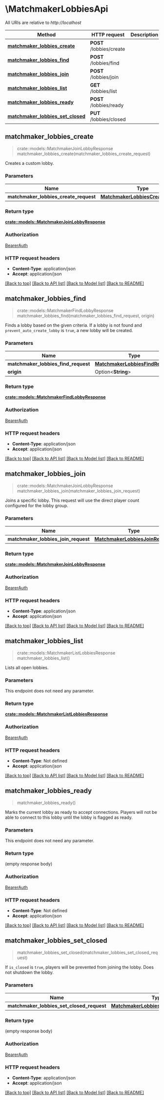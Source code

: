 # \MatchmakerLobbiesApi

All URIs are relative to *http://localhost*

Method | HTTP request | Description
------------- | ------------- | -------------
[**matchmaker_lobbies_create**](MatchmakerLobbiesApi.md#matchmaker_lobbies_create) | **POST** /lobbies/create | 
[**matchmaker_lobbies_find**](MatchmakerLobbiesApi.md#matchmaker_lobbies_find) | **POST** /lobbies/find | 
[**matchmaker_lobbies_join**](MatchmakerLobbiesApi.md#matchmaker_lobbies_join) | **POST** /lobbies/join | 
[**matchmaker_lobbies_list**](MatchmakerLobbiesApi.md#matchmaker_lobbies_list) | **GET** /lobbies/list | 
[**matchmaker_lobbies_ready**](MatchmakerLobbiesApi.md#matchmaker_lobbies_ready) | **POST** /lobbies/ready | 
[**matchmaker_lobbies_set_closed**](MatchmakerLobbiesApi.md#matchmaker_lobbies_set_closed) | **PUT** /lobbies/closed | 



## matchmaker_lobbies_create

> crate::models::MatchmakerJoinLobbyResponse matchmaker_lobbies_create(matchmaker_lobbies_create_request)


Creates a custom lobby. 

### Parameters


Name | Type | Description  | Required | Notes
------------- | ------------- | ------------- | ------------- | -------------
**matchmaker_lobbies_create_request** | [**MatchmakerLobbiesCreateRequest**](MatchmakerLobbiesCreateRequest.md) |  | [required] |

### Return type

[**crate::models::MatchmakerJoinLobbyResponse**](MatchmakerJoinLobbyResponse.md)

### Authorization

[BearerAuth](../README.md#BearerAuth)

### HTTP request headers

- **Content-Type**: application/json
- **Accept**: application/json

[[Back to top]](#) [[Back to API list]](../README.md#documentation-for-api-endpoints) [[Back to Model list]](../README.md#documentation-for-models) [[Back to README]](../README.md)


## matchmaker_lobbies_find

> crate::models::MatchmakerFindLobbyResponse matchmaker_lobbies_find(matchmaker_lobbies_find_request, origin)


Finds a lobby based on the given criteria. If a lobby is not found and `prevent_auto_create_lobby` is `true`,  a new lobby will be created. 

### Parameters


Name | Type | Description  | Required | Notes
------------- | ------------- | ------------- | ------------- | -------------
**matchmaker_lobbies_find_request** | [**MatchmakerLobbiesFindRequest**](MatchmakerLobbiesFindRequest.md) |  | [required] |
**origin** | Option<**String**> |  |  |

### Return type

[**crate::models::MatchmakerFindLobbyResponse**](MatchmakerFindLobbyResponse.md)

### Authorization

[BearerAuth](../README.md#BearerAuth)

### HTTP request headers

- **Content-Type**: application/json
- **Accept**: application/json

[[Back to top]](#) [[Back to API list]](../README.md#documentation-for-api-endpoints) [[Back to Model list]](../README.md#documentation-for-models) [[Back to README]](../README.md)


## matchmaker_lobbies_join

> crate::models::MatchmakerJoinLobbyResponse matchmaker_lobbies_join(matchmaker_lobbies_join_request)


Joins a specific lobby. This request will use the direct player count configured for the lobby group. 

### Parameters


Name | Type | Description  | Required | Notes
------------- | ------------- | ------------- | ------------- | -------------
**matchmaker_lobbies_join_request** | [**MatchmakerLobbiesJoinRequest**](MatchmakerLobbiesJoinRequest.md) |  | [required] |

### Return type

[**crate::models::MatchmakerJoinLobbyResponse**](MatchmakerJoinLobbyResponse.md)

### Authorization

[BearerAuth](../README.md#BearerAuth)

### HTTP request headers

- **Content-Type**: application/json
- **Accept**: application/json

[[Back to top]](#) [[Back to API list]](../README.md#documentation-for-api-endpoints) [[Back to Model list]](../README.md#documentation-for-models) [[Back to README]](../README.md)


## matchmaker_lobbies_list

> crate::models::MatchmakerListLobbiesResponse matchmaker_lobbies_list()


Lists all open lobbies.

### Parameters

This endpoint does not need any parameter.

### Return type

[**crate::models::MatchmakerListLobbiesResponse**](MatchmakerListLobbiesResponse.md)

### Authorization

[BearerAuth](../README.md#BearerAuth)

### HTTP request headers

- **Content-Type**: Not defined
- **Accept**: application/json

[[Back to top]](#) [[Back to API list]](../README.md#documentation-for-api-endpoints) [[Back to Model list]](../README.md#documentation-for-models) [[Back to README]](../README.md)


## matchmaker_lobbies_ready

> matchmaker_lobbies_ready()


Marks the current lobby as ready to accept connections.  Players will not be able to connect to this lobby until the  lobby is flagged as ready.

### Parameters

This endpoint does not need any parameter.

### Return type

 (empty response body)

### Authorization

[BearerAuth](../README.md#BearerAuth)

### HTTP request headers

- **Content-Type**: Not defined
- **Accept**: application/json

[[Back to top]](#) [[Back to API list]](../README.md#documentation-for-api-endpoints) [[Back to Model list]](../README.md#documentation-for-models) [[Back to README]](../README.md)


## matchmaker_lobbies_set_closed

> matchmaker_lobbies_set_closed(matchmaker_lobbies_set_closed_request)


If `is_closed` is `true`, players will be prevented from joining the lobby. Does not shutdown the lobby. 

### Parameters


Name | Type | Description  | Required | Notes
------------- | ------------- | ------------- | ------------- | -------------
**matchmaker_lobbies_set_closed_request** | [**MatchmakerLobbiesSetClosedRequest**](MatchmakerLobbiesSetClosedRequest.md) |  | [required] |

### Return type

 (empty response body)

### Authorization

[BearerAuth](../README.md#BearerAuth)

### HTTP request headers

- **Content-Type**: application/json
- **Accept**: application/json

[[Back to top]](#) [[Back to API list]](../README.md#documentation-for-api-endpoints) [[Back to Model list]](../README.md#documentation-for-models) [[Back to README]](../README.md)

